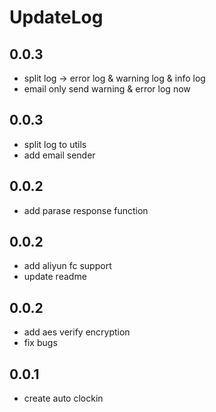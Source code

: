 # UpdateLog

## 0.0.3

- split log -> error log & warning log & info log
- email only send warning & error log now

## 0.0.3

- split log to utils
- add email sender

## 0.0.2

- add parase response function

## 0.0.2

- add aliyun fc support
- update readme

## 0.0.2

- add aes verify encryption
- fix bugs

## 0.0.1

- create auto clockin